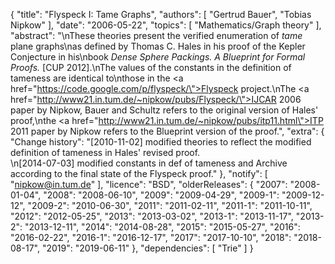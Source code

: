 {
    "title": "Flyspeck I: Tame Graphs",
    "authors": [
        "Gertrud Bauer",
        "Tobias Nipkow"
    ],
    "date": "2006-05-22",
    "topics": [
        "Mathematics/Graph theory"
    ],
    "abstract": "\nThese theories present the verified enumeration of <i>tame</i> plane graphs\nas defined by Thomas C. Hales in his proof of the Kepler Conjecture in his\nbook <i>Dense Sphere Packings. A Blueprint for Formal Proofs.</i> [CUP 2012].\nThe values of the constants in the definition of tameness are identical to\nthose in the <a href=\"https://code.google.com/p/flyspeck/\">Flyspeck project</a>.\nThe <a href=\"http://www21.in.tum.de/~nipkow/pubs/Flyspeck/\">IJCAR 2006 paper by Nipkow, Bauer and Schultz</a> refers to the original version of Hales' proof,\nthe <a href=\"http://www21.in.tum.de/~nipkow/pubs/itp11.html\">ITP 2011 paper by Nipkow</a> refers to the Blueprint version of the proof.",
    "extra": {
        "Change history": "[2010-11-02] modified theories to reflect the modified definition of tameness in Hales' revised proof.<br>\n[2014-07-03] modified constants in def of tameness and Archive according to the final state of the Flyspeck proof."
    },
    "notify": [
        "nipkow@in.tum.de"
    ],
    "licence": "BSD",
    "olderReleases": {
        "2007": "2008-01-04",
        "2008": "2008-06-10",
        "2009": "2009-04-29",
        "2009-1": "2009-12-12",
        "2009-2": "2010-06-30",
        "2011": "2011-02-11",
        "2011-1": "2011-10-11",
        "2012": "2012-05-25",
        "2013": "2013-03-02",
        "2013-1": "2013-11-17",
        "2013-2": "2013-12-11",
        "2014": "2014-08-28",
        "2015": "2015-05-27",
        "2016": "2016-02-22",
        "2016-1": "2016-12-17",
        "2017": "2017-10-10",
        "2018": "2018-08-17",
        "2019": "2019-06-11"
    },
    "dependencies": [
        "Trie"
    ]
}